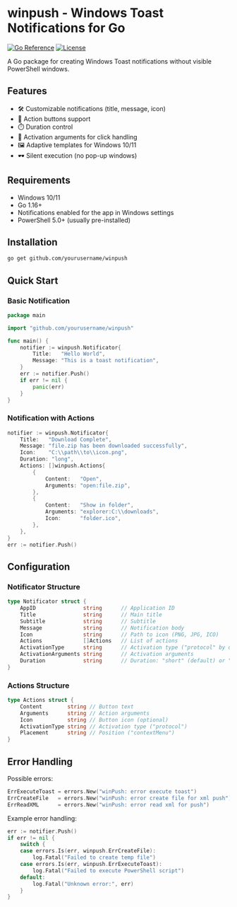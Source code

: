 # winpush - Windows Toast Notifications for Go

[![Go Reference](https://pkg.go.dev/badge/github.com/yourusername/winpush.svg)](https://pkg.go.dev/github.com/yourusername/winpush)
[![License](https://img.shields.io/badge/license-MIT-blue.svg)](LICENSE)

A Go package for creating Windows Toast notifications without visible PowerShell windows.

## Features

- 🛠️ Customizable notifications (title, message, icon)
- 🔘 Action buttons support
- ⏱️ Duration control
- 🔗 Activation arguments for click handling
- 🖼️ Adaptive templates for Windows 10/11
- 🕶️ Silent execution (no pop-up windows)

 ## Requirements

- Windows 10/11
- Go 1.16+
- Notifications enabled for the app in Windows settings
- PowerShell 5.0+ (usually pre-installed)

## Installation

```bash
go get github.com/yourusername/winpush
```

## Quick Start

### Basic Notification
```go
package main

import "github.com/yourusername/winpush"

func main() {
    notifier := winpush.Notificator{
        Title:   "Hello World",
        Message: "This is a toast notification",
    }
    err := notifier.Push()
    if err != nil {
        panic(err)
    }
}
```

### Notification with Actions
```go
notifier := winpush.Notificator{
    Title:   "Download Complete",
    Message: "file.zip has been downloaded successfully",
    Icon:    "C:\\path\\to\\icon.png",
    Duration: "long",
    Actions: []winpush.Actions{
        {
            Content:   "Open",
            Arguments: "open:file.zip",
        },
        {
            Content:   "Show in folder",
            Arguments: "explorer:C:\\downloads",
            Icon:      "folder.ico",
        },
    },
}
err := notifier.Push()
```

## Configuration

### Notificator Structure
```go
type Notificator struct {
    AppID               string      // Application ID
    Title               string      // Main title
    Subtitle            string      // Subtitle
    Message             string      // Notification body
    Icon                string      // Path to icon (PNG, JPG, ICO)
    Actions             []Actions   // List of actions
    ActivationType      string      // Activation type ("protocol" by default)
    ActivationArguments string      // Activation arguments
    Duration            string      // Duration: "short" (default) or "long"
}
```

### Actions Structure
```go
type Actions struct {
    Content        string // Button text
    Arguments      string // Action arguments
    Icon           string // Button icon (optional)
    ActivationType string // Activation type ("protocol")
    Placement      string // Position ("contextMenu")
}
```

## Error Handling

Possible errors:
```go
ErrExecuteToast = errors.New("winPush: error execute toast")
ErrCreateFile   = errors.New("winPush: error create file for xml push")
ErrReadXML      = errors.New("winPush: error read xml for push")
```

Example error handling:
```go
err := notifier.Push()
if err != nil {
    switch {
    case errors.Is(err, winpush.ErrCreateFile):
        log.Fatal("Failed to create temp file")
    case errors.Is(err, winpush.ErrExecuteToast):
        log.Fatal("Failed to execute PowerShell script")
    default:
        log.Fatal("Unknown error:", err)
    }
}
```
